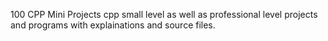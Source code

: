 100 CPP Mini Projects
cpp small level as well as professional level projects and programs with explainations and source files.
